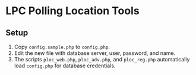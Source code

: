 # LPC Polling Location Tools

## Setup

1. Copy `config.sample.php` to `config.php`.
2. Edit the new file with database server, user, password, and name.
3. The scripts `ploc_web.php`, `ploc_adv.php`, and `ploc_reg.php` automatically load `config.php` for database credentials.
